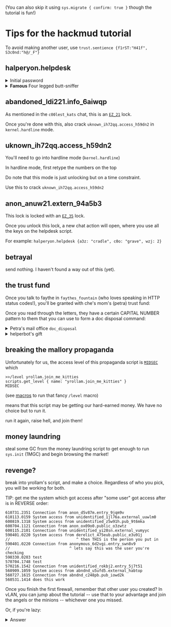 (You can also skip it using `sys.migrate { confirm: true }` though the tutorial is fun!)

# Tips for the hackmud tutorial

To avoid making another user, use `trust.sentience {f1rST:"H41f", S3c0nd:"h@/_F"}`

## halperyon.helpdesk

<details>
  <summary>Initial password</summary>
  <code>halperyon.helpdesk {password:"water"}</code> the hint is "blue" and the password is "water"
</details>

<details>
  <summary><b>Famous</b> Four legged butt-sniffer</summary>
  
`halperyon.helpdesk {password:"water", option:"helpdesk_roster", roster_pass: "doge"}` common mistake to put "dog" :). You can also put in other famous dogs too!
  
</details>

## abandoned_ldi221.info_6aiwqp

As mentioned in the `c00lest_kats` chat, this is an [`EZ_21`](./LOCKS.md) lock.

Once you're done with this, also crack `uknown_ih72qq.access_h59dn2` in `kernel.hardline` mode.

## uknown_ih72qq.access_h59dn2

You'll need to go into hardline mode (`kernel.hardline`)

In hardline mode, first retype the numbers on the top

Do note that this mode is just unlocking but on a time constraint.

Use this to crack `uknown_ih72qq.access_h59dn2`

## anon_anuw21.extern_94a5b3

This lock is locked with an [`EZ_35`](./LOCKS.md) lock.

Once you unlock this lock, a new chat action will open, where you use all the keys on the helpdesk script.

For example: `halperyon.helpdesk {a3z: "cradle", c0o: "grave", wzj: 2}`

## betrayal

send nothing. I haven't found a way out of this (yet).

## the trust fund

Once you talk to faythe in `faythes_fountain` (who loves speaking in HTTP status codes!), you'll be granted with che's mom's (petra) trust fund:

Once you read through the letters, they have a certain CAPITAL NUMBER pattern to them that you can use to form a doc disposal command:

<details>
  <summary>Petra's mail office <code>doc_disposal</code></summary>
  
`petra.office_mailroom_3fotu1 { activity:"doc_disposal", option:"retrieve", force: true, checksum: 2410 }`
  
</details>

<details>
  <summary>helperbot's gift</summary>
  
  `petra.office_mailroom_3fotu1 { activity: "notary", item:"corgi"}` give that little cute helperbot what it deserves!
  
</details>

## breaking the mallory propaganda

Unfortunately for us, the access level of this propaganda script is [`MIDSEC`](./SECURITY_LEVEL.md) which

```
>>/level yrollam.join_me_kitties
scripts.get_level { name: "yrollam.join_me_kitties" }
MIDSEC
```

(see [macros](./MACROS.md) to run that fancy `/level` macro)

means that this script may be getting our hard-earned money. We have no choice but to run it.

run it again, raise hell, and join them!

## money laundring

steal some GC from the money laundring script to get enough to run `sys.init` (1MGC) and begin browsing the market!

## revenge?

break into yrollam's script, and make a choice. Regardless of who you pick, you will be working for both.

TIP: get me the system which got access after "some user" got access after is in REVERSE order:

```
610731.2351 Connection from anon_d5v87m.entry_9jqm9v
610113.0159 System access from unidentified_1jl76a.external_uuwlm0
600819.1318 System access from unidentified_z5w91h.pub_9t6mka
600704.1121 Connection from anon_ox09o0.public_o3zwtz
600115.2101 Connection from unidentified_yi28sn.external_vumyyc
590401.0220 System access from derelict_475eub.public_e3u91j
//                             ^ then THIS is the person you put in
590401.0220 Connection from anonymous_6d2vgi.entry_swn8v9
//                          ^ lets say this was the user you're checking
590330.0203 test
570704.1748 test
570216.1542 Connection from unidentified_rokbj2.entry_5j7t51
560909.1059 System access from abndnd_u5ufd5.external_habtop
560727.1615 Connection from abndnd_c248pb.pub_iowd2k
560531.1414 does this work
```

Once you finish the first firewall, remember that other user you created? In vLAN, you can jump about the tutorial -- use that to your advantage and join the angels or the minions -- whichever one you missed.

Or, if you're lazy:

<details>
  <summary>Answer</summary>
  
  `firewall.end_5d3hyz {righteous:"i5 n0t 3n0ugh", ravenous: "1z no+ eNo|_|g|-|"}`
  
</details>
